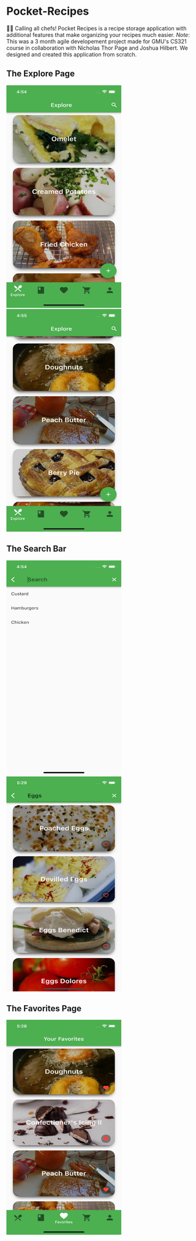 # Pocket-Recipes
👨‍🍳 Calling all chefs! Pocket Recipes is a recipe storage application with additional features that make organizing your recipes much easier.
*Note*: This was a 3 month agile developement project made for GMU's CS321 course in collaboration with Nicholas Thor Page and Joshua Hilbert.
We designed and created this application from scratch.

## The Explore Page
<img src="https://github.com/HansonSoftware/Pocket-Recipes/blob/main/DemoPhotos/ExplorePageNotSignedIn.png" width="300" height="580"/>
<img src="https://github.com/HansonSoftware/Pocket-Recipes/blob/main/DemoPhotos/ExplorePageNotSignedIn2.png" width="300" height="580"/>
<br>

## The Search Bar
<img src="https://github.com/HansonSoftware/Pocket-Recipes/blob/main/DemoPhotos/SearchBar.png" width="300" height="560"/>
<img src="https://github.com/HansonSoftware/Pocket-Recipes/blob/main/DemoPhotos/SearchForEggs.png" width="300" height="560"/>
<br>

## The Favorites Page
<img src="https://github.com/HansonSoftware/Pocket-Recipes/blob/main/DemoPhotos/FavoritesPage.png" width="300" height="560"/>
